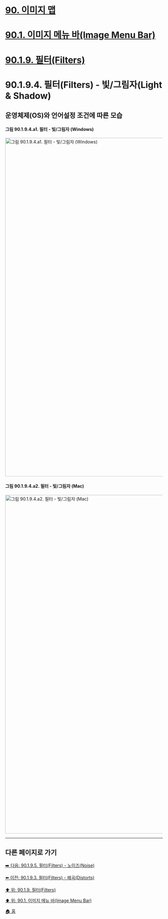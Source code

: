 # [90. 이미지 맵](./90-00-image-map.md)
# [90.1. 이미지 메뉴 바(Image Menu Bar)](./90-01-00-image-menu-bar.md)
# [90.1.9. 필터(Filters)](./90-01-09-filters.md)
# 90.1.9.4. 필터(Filters) - 빛/그림자(Light & Shadow)
## 운영체제(OS)와 언어설정 조건에 따른 모습
#### 그림 90.1.9.4.a1. 필터 - 빛/그림자 (Windows)
<img width="1080" alt="그림 90.1.9.4.a1. 필터 - 빛/그림자 (Windows)" environment="Windows 10 GIMP 2.10.36" src="https://github.com/wonder13662/gimp/assets/15767104/43219280-b1fc-4e43-92bc-3454532e2454">

#### 그림 90.1.9.4.a2. 필터 - 빛/그림자 (Mac)
<img width="1080" alt="그림 90.1.9.4.a2. 필터 - 빛/그림자 (Mac)" environment="MacOS:Sonoma 14.2.1 GIMP 2.10.36" src="https://github.com/wonder13662/gimp/assets/15767104/040a51d9-e9a8-4023-b343-e11a42378bc8">

***

## 다른 페이지로 가기

[➡️ 다음: 90.1.9.5. 필터(Filters) - 노이즈(Noise)](./90-01-09-filtersx-05-noise.md)

[⬅️ 이전: 90.1.9.3. 필터(Filters) - 왜곡(Distorts)](./90-01-09-filtersx-03-distorts.md)

[⬆️ 위: 90.1.9. 필터(Filters)](./90-01-09-filters.md)

[⬆️ 위: 90.1. 이미지 메뉴 바(Image Menu Bar)](./90-01-00-image-menu-bar.md)

[🏠 홈](./00-home.md)
